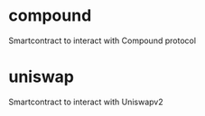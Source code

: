 # compound
 Smartcontract to interact with Compound protocol

# uniswap
Smartcontract to interact with Uniswapv2